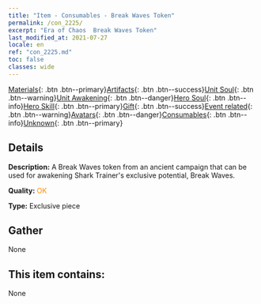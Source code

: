 ```yaml
---
title: "Item - Consumables - Break Waves Token"
permalink: /con_2225/
excerpt: "Era of Chaos  Break Waves Token"
last_modified_at: 2021-07-27
locale: en
ref: "con_2225.md"
toc: false
classes: wide
---
```

 [Materials](/Items/){: .btn .btn--primary}[Artifacts](/Items/Artifacts/){: .btn .btn--success}[Unit Soul](/Items/UnitSoul/){: .btn .btn--warning}[Unit Awakening](/Items/UnitAwakening/){: .btn .btn--danger}[Hero Soul](/Items/HeroSoul/){: .btn .btn--info}[Hero Skill](/Items/HeroSkill/){: .btn .btn--primary}[Gift](/Items/Gift/){: .btn .btn--success}[Event related](/Items/Events/){: .btn .btn--warning}[Avatars](/Items/Avatars/){: .btn .btn--danger}[Consumables](/Items/Consumables/){: .btn .btn--info}[Unknown](/Items/Unknown/){: .btn .btn--primary}

## Details
 **Description:** A Break Waves token from an ancient campaign that can be used for awakening Shark Trainer's exclusive potential, Break Waves.

 **Quality:** <span style="color: #FF8C00">OK</span>

 **Type:** Exclusive piece

## Gather

  None

## This item contains:

  None

